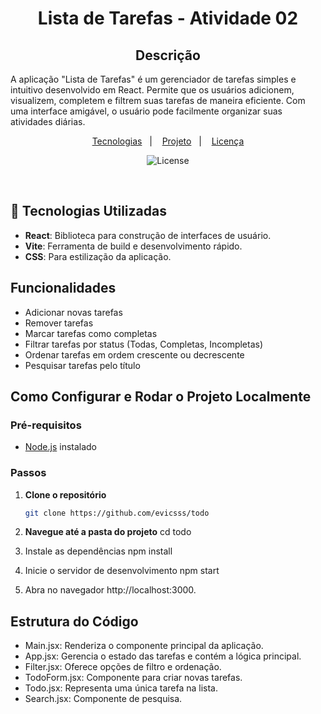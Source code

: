 <h1 align="center">Lista de Tarefas - Atividade 02 </h1>

<h2 align="center">  Descrição </h2>
<p align="center">


A aplicação "Lista de Tarefas" é um gerenciador de tarefas simples e intuitivo desenvolvido em React. Permite que os usuários adicionem, visualizem, completem e filtrem suas tarefas de maneira eficiente. Com uma interface amigável, o usuário pode facilmente organizar suas atividades diárias.</p>

<p align="center">
  <a href="#-tecnologias">Tecnologias</a>&nbsp;&nbsp;&nbsp;|&nbsp;&nbsp;&nbsp;
  <a href="#-projeto">Projeto</a>&nbsp;&nbsp;&nbsp;|&nbsp;&nbsp;&nbsp;
  <a href="#memo-licença">Licença</a>
</p>

<p align="center">
  <img alt="License" src="https://img.shields.io/static/v1?label=license&message=MIT&color=49AA26&labelColor=000000">
</p>

<br>


## 🚀 Tecnologias Utilizadas


- **React**: Biblioteca para construção de interfaces de usuário.
- **Vite**: Ferramenta de build e desenvolvimento rápido.
- **CSS**: Para estilização da aplicação.

## Funcionalidades

- Adicionar novas tarefas
- Remover tarefas
- Marcar tarefas como completas
- Filtrar tarefas por status (Todas, Completas, Incompletas)
- Ordenar tarefas em ordem crescente ou decrescente
- Pesquisar tarefas pelo título

## Como Configurar e Rodar o Projeto Localmente

### Pré-requisitos

- [Node.js](https://nodejs.org/) instalado

### Passos

1. **Clone o repositório**
   ```bash
   git clone https://github.com/evicsss/todo

2. **Navegue até a pasta do projeto**
   cd todo
   
3. Instale as dependências
   npm install
   
4. Inicie o servidor de desenvolvimento
   npm start

5. Abra no navegador http://localhost:3000.

## Estrutura do Código
- Main.jsx: Renderiza o componente principal da aplicação.
- App.jsx: Gerencia o estado das tarefas e contém a lógica principal.
- Filter.jsx: Oferece opções de filtro e ordenação.
- TodoForm.jsx: Componente para criar novas tarefas.
- Todo.jsx: Representa uma única tarefa na lista.
- Search.jsx: Componente de pesquisa.
      
